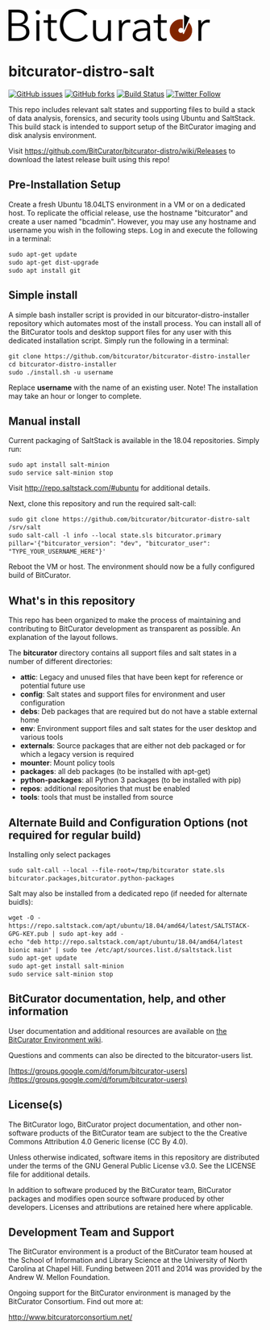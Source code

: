 ![Logo](https://github.com/BitCurator/bitcurator.github.io/blob/master/logos/BitCurator-Basic-400px.png)

# bitcurator-distro-salt

[![GitHub issues](https://img.shields.io/github/issues/bitcurator/bitcurator-distro-salt.svg)](https://github.com/bitcurator/bitcurator-distro-salt/issues)
[![GitHub forks](https://img.shields.io/github/forks/bitcurator/bitcurator-distro-salt.svg)](https://github.com/bitcurator/bitcurator-distro-salt/network)
[![Build Status](https://travis-ci.org/BitCurator/bitcurator-distro-salt.svg?branch=master)](https://travis-ci.org/BitCurator/bitcurator-distro-salt)
[![Twitter Follow](https://img.shields.io/twitter/follow/bitcurator.svg?style=social&label=Follow)](https://twitter.com/bitcurator)

This repo includes relevant salt states and supporting files to build a stack of data analysis, forensics, and security tools using Ubuntu and SaltStack. This build stack is intended to support setup of the BitCurator imaging and disk analysis environment.

Visit https://github.com/BitCurator/bitcurator-distro/wiki/Releases to download the latest release built using this repo!

## Pre-Installation Setup

Create a fresh Ubuntu 18.04LTS environment in a VM or on a dedicated host. To replicate the official release, use the hostname "bitcurator" and create a user named "bcadmin". However, you may use any hostname and username you wish in the following steps. Log in and execute the following in a terminal:

```shell
sudo apt-get update
sudo apt-get dist-upgrade
sudo apt install git
```

## Simple install

A simple bash installer script is provided in our bitcurator-distro-installer repository which automates most of the install process. You can install all of the BitCurator tools and desktop support files for any user with this dedicated installation script. Simply run the following in a terminal:

```shell
git clone https://github.com/bitcurator/bitcurator-distro-installer
cd bitcurator-distro-installer
sudo ./install.sh -u username
```

Replace **username** with the name of an existing user. Note! The installation may take an hour or longer to complete.

## Manual install

Current packaging of SaltStack is available in the 18.04 repositories. Simply run:

```shell
sudo apt install salt-minion
sudo service salt-minion stop
```

Visit http://repo.saltstack.com/#ubuntu for additional details.

Next, clone this repository and run the required salt-call:

```shell
sudo git clone https://github.com/bitcurator/bitcurator-distro-salt /srv/salt
sudo salt-call -l info --local state.sls bitcurator.primary pillar='{"bitcurator_version": "dev", "bitcurator_user": "TYPE_YOUR_USERNAME_HERE"}'
```

Reboot the VM or host. The environment should now be a fully configured build of BitCurator.

## What's in this repository

This repo has been organized to make the process of maintaining and contributing to BitCurator development as transparent as possible. An explanation of the layout follows.

The **bitcurator** directory contains all support files and salt states in a number of different directories:

- **attic**: Legacy and unused files that have been kept for reference or potential future use
- **config**: Salt states and support files for environment and user configuration
- **debs**: Deb packages that are required but do not have a stable external home
- **env**: Environment support files and salt states for the user desktop and various tools
- **externals**: Source packages that are either not deb packaged or for which a legacy version is required
- **mounter**: Mount policy tools
- **packages**: all deb packages (to be installed with apt-get)
- **python-packages**: all Python 3 packages (to be installed with pip)
- **repos**: additional repositories that must be enabled
- **tools**: tools that must be installed from source

## Alternate Build and Configuration Options (not required for regular build) 

Installing only select packages

```shell
sudo salt-call --local --file-root=/tmp/bitcurator state.sls bitcurator.packages,bitcurator.python-packages
```

Salt may also be installed from a dedicated repo (if needed for alternate buidls):

```shell
wget -O - https://repo.saltstack.com/apt/ubuntu/18.04/amd64/latest/SALTSTACK-GPG-KEY.pub | sudo apt-key add -
echo "deb http://repo.saltstack.com/apt/ubuntu/18.04/amd64/latest bionic main" | sudo tee /etc/apt/sources.list.d/saltstack.list
sudo apt-get update
sudo apt-get install salt-minion
sudo service salt-minion stop
```

## BitCurator documentation, help, and other information

User documentation and additional resources are available on
[the BitCurator Environment wiki](https://confluence.educopia.org/display/BC).

Questions and comments can also be directed to the bitcurator-users list.

[https://groups.google.com/d/forum/bitcurator-users](https://groups.google.com/d/forum/bitcurator-users)

## License(s)

The BitCurator logo, BitCurator project documentation, and other non-software products of the BitCurator team are subject to the the Creative Commons Attribution 4.0 Generic license (CC By 4.0).

Unless otherwise indicated, software items in this repository are distributed under the terms of the GNU General Public License v3.0. See the LICENSE file for additional details.

In addition to software produced by the BitCurator team, BitCurator packages and modifies open source software produced by other developers. Licenses and attributions are retained here where applicable.

## Development Team and Support

The BitCurator environment is a product of the BitCurator team housed at the School of Information and Library Science at the University of North Carolina at Chapel Hill. Funding between 2011 and 2014 was provided by the Andrew W. Mellon Foundation.

Ongoing support for the BitCurator environment is managed by the BitCurator Consortium. Find out more at:

http://www.bitcuratorconsortium.net/


